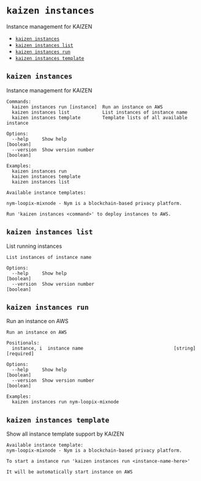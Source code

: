 `kaizen instances`
===============

Instance management for KAIZEN

* [`kaizen instances`](#kaizen-instances)
* [`kaizen instances list`](#kaizen-instances-list)
* [`kaizen instances run`](#kaizen-instances-run)
* [`kaizen instances template`](#kaizen-instances-template)

## `kaizen instances`

Instance management for KAIZEN

```
Commands:
  kaizen instances run [instance]  Run an instance on AWS
  kaizen instances list            List instances of instance name
  kaizen instances template        Template lists of all available instance

Options:
  --help     Show help                                                 [boolean]
  --version  Show version number                                       [boolean]

Examples:
  kaizen instances run
  kaizen instances template
  kaizen instances list

Available instance templates:

nym-loopix-mixnode - Nym is a blockchain-based privacy platform.

Run 'kaizen instances <command>' to deploy instances to AWS.
```

## `kaizen instances list`

List running instances

```
List instances of instance name

Options:
  --help     Show help                                                 [boolean]
  --version  Show version number                                       [boolean]
```

## `kaizen instances run`

Run an instance on AWS

```
Run an instance on AWS

Positionals:
  instance, i  instance name                                 [string] [required]

Options:
  --help     Show help                                                 [boolean]
  --version  Show version number                                       [boolean]

Examples:
  kaizen instances run nym-loopix-mixnode
```

## `kaizen instances template`

Show all instance template support by KAIZEN

```
Available instance template:
nym-loopix-mixnode - Nym is a blockchain-based privacy platform.

To start a instance run 'kaizen instances run <instance-name-here>'

It will be automatically start instance on AWS
```
